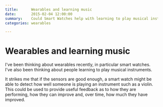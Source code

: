 ```yaml
---
title:      Wearables and learning music
date:       2015-02-04 12:00:00
summary:    Could Smart Watches help with learning to play musical instruments?
categories: wearables

---
```


# Wearables and learning music

I've been thinking about wearables recently, in particular smart watches. I've also been thinking about people learning to play musical instruments.

It strikes me that if the sensors are good enough, a smart watch might be able to detect how well someone is playing an instrument such as a violin. This could be used to provide useful feedback as to how they are performing, how they can improve and, over time, how much they have improved.